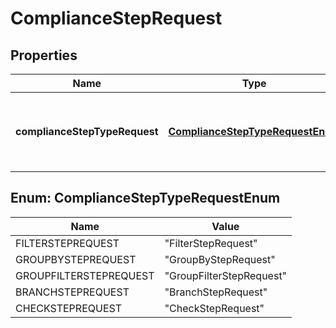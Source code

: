 

# ComplianceStepRequest


## Properties

| Name | Type | Description | Notes |
|------------ | ------------- | ------------- | -------------|
|**complianceStepTypeRequest** | [**ComplianceStepTypeRequestEnum**](#ComplianceStepTypeRequestEnum) | . The available values are: FilterStepRequest, GroupByStepRequest, GroupFilterStepRequest, BranchStepRequest, CheckStepRequest |  |



## Enum: ComplianceStepTypeRequestEnum

| Name | Value |
|---- | -----|
| FILTERSTEPREQUEST | &quot;FilterStepRequest&quot; |
| GROUPBYSTEPREQUEST | &quot;GroupByStepRequest&quot; |
| GROUPFILTERSTEPREQUEST | &quot;GroupFilterStepRequest&quot; |
| BRANCHSTEPREQUEST | &quot;BranchStepRequest&quot; |
| CHECKSTEPREQUEST | &quot;CheckStepRequest&quot; |



